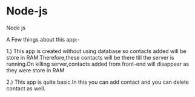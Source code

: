# Node-js
Node js

A Few things about this app:-

1.) This app is created without using database so contacts added will be store in RAM.Therefore,these contacts will be there till the server is running.On killing server,contacts added from front-end will disappear as they were store in RAM


2.) This app is quite basic.In this you can add contact and you can delete contact as well.

